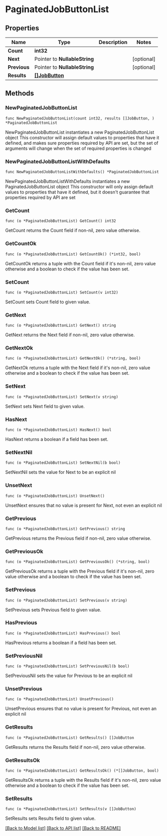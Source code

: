 # PaginatedJobButtonList

## Properties

Name | Type | Description | Notes
------------ | ------------- | ------------- | -------------
**Count** | **int32** |  | 
**Next** | Pointer to **NullableString** |  | [optional] 
**Previous** | Pointer to **NullableString** |  | [optional] 
**Results** | [**[]JobButton**](JobButton.md) |  | 

## Methods

### NewPaginatedJobButtonList

`func NewPaginatedJobButtonList(count int32, results []JobButton, ) *PaginatedJobButtonList`

NewPaginatedJobButtonList instantiates a new PaginatedJobButtonList object
This constructor will assign default values to properties that have it defined,
and makes sure properties required by API are set, but the set of arguments
will change when the set of required properties is changed

### NewPaginatedJobButtonListWithDefaults

`func NewPaginatedJobButtonListWithDefaults() *PaginatedJobButtonList`

NewPaginatedJobButtonListWithDefaults instantiates a new PaginatedJobButtonList object
This constructor will only assign default values to properties that have it defined,
but it doesn't guarantee that properties required by API are set

### GetCount

`func (o *PaginatedJobButtonList) GetCount() int32`

GetCount returns the Count field if non-nil, zero value otherwise.

### GetCountOk

`func (o *PaginatedJobButtonList) GetCountOk() (*int32, bool)`

GetCountOk returns a tuple with the Count field if it's non-nil, zero value otherwise
and a boolean to check if the value has been set.

### SetCount

`func (o *PaginatedJobButtonList) SetCount(v int32)`

SetCount sets Count field to given value.


### GetNext

`func (o *PaginatedJobButtonList) GetNext() string`

GetNext returns the Next field if non-nil, zero value otherwise.

### GetNextOk

`func (o *PaginatedJobButtonList) GetNextOk() (*string, bool)`

GetNextOk returns a tuple with the Next field if it's non-nil, zero value otherwise
and a boolean to check if the value has been set.

### SetNext

`func (o *PaginatedJobButtonList) SetNext(v string)`

SetNext sets Next field to given value.

### HasNext

`func (o *PaginatedJobButtonList) HasNext() bool`

HasNext returns a boolean if a field has been set.

### SetNextNil

`func (o *PaginatedJobButtonList) SetNextNil(b bool)`

 SetNextNil sets the value for Next to be an explicit nil

### UnsetNext
`func (o *PaginatedJobButtonList) UnsetNext()`

UnsetNext ensures that no value is present for Next, not even an explicit nil
### GetPrevious

`func (o *PaginatedJobButtonList) GetPrevious() string`

GetPrevious returns the Previous field if non-nil, zero value otherwise.

### GetPreviousOk

`func (o *PaginatedJobButtonList) GetPreviousOk() (*string, bool)`

GetPreviousOk returns a tuple with the Previous field if it's non-nil, zero value otherwise
and a boolean to check if the value has been set.

### SetPrevious

`func (o *PaginatedJobButtonList) SetPrevious(v string)`

SetPrevious sets Previous field to given value.

### HasPrevious

`func (o *PaginatedJobButtonList) HasPrevious() bool`

HasPrevious returns a boolean if a field has been set.

### SetPreviousNil

`func (o *PaginatedJobButtonList) SetPreviousNil(b bool)`

 SetPreviousNil sets the value for Previous to be an explicit nil

### UnsetPrevious
`func (o *PaginatedJobButtonList) UnsetPrevious()`

UnsetPrevious ensures that no value is present for Previous, not even an explicit nil
### GetResults

`func (o *PaginatedJobButtonList) GetResults() []JobButton`

GetResults returns the Results field if non-nil, zero value otherwise.

### GetResultsOk

`func (o *PaginatedJobButtonList) GetResultsOk() (*[]JobButton, bool)`

GetResultsOk returns a tuple with the Results field if it's non-nil, zero value otherwise
and a boolean to check if the value has been set.

### SetResults

`func (o *PaginatedJobButtonList) SetResults(v []JobButton)`

SetResults sets Results field to given value.



[[Back to Model list]](../README.md#documentation-for-models) [[Back to API list]](../README.md#documentation-for-api-endpoints) [[Back to README]](../README.md)


